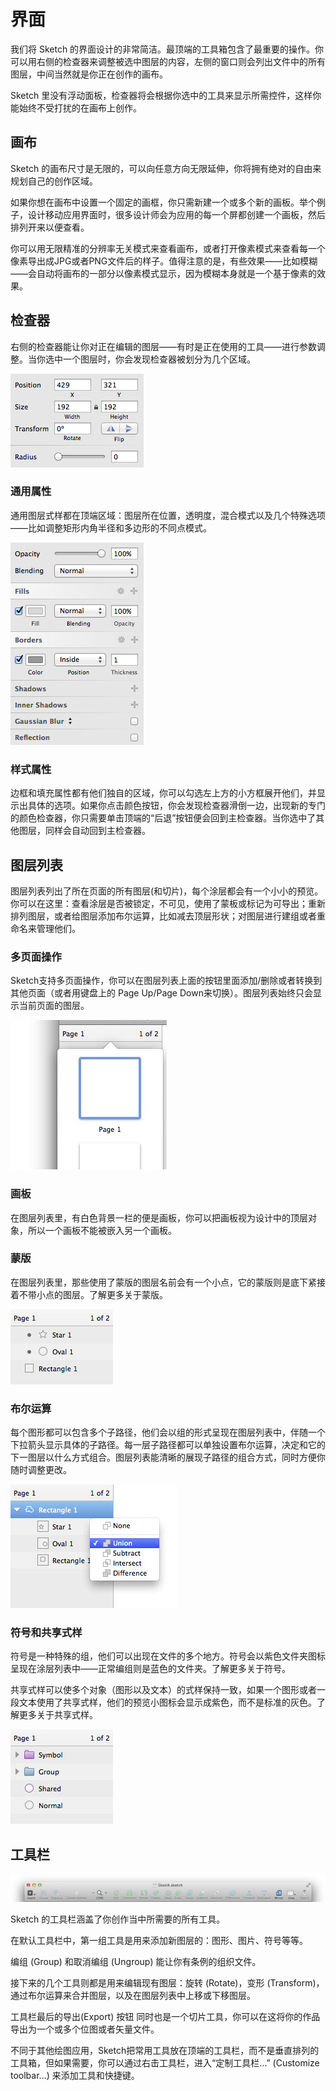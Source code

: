 # 界面

我们将 Sketch 的界面设计的非常简洁。最顶端的工具箱包含了最重要的操作。你可以用右侧的检查器来调整被选中图层的内容，左侧的窗口则会列出文件中的所有图层，中间当然就是你正在创作的画布。
 
Sketch 里没有浮动面板，检查器将会根据你选中的工具来显示所需控件，这样你能始终不受打扰的在画布上创作。

## 画布

Sketch 的画布尺寸是无限的，可以向任意方向无限延伸，你将拥有绝对的自由来规划自己的创作区域。
 
如果你想在画布中设置一个固定的画框，你只需新建一个或多个新的画板。举个例子，设计移动应用界面时，很多设计师会为应用的每一个屏都创建一个画板，然后排列开来以便查看。
 
你可以用无限精准的分辨率无关模式来查看画布，或者打开像素模式来查看每一个像素导出成JPG或者PNG文件后的样子。值得注意的是，有些效果——比如模糊——会自动将画布的一部分以像素模式显示，因为模糊本身就是一个基于像素的效果。

## 检查器

右侧的检查器能让你对正在编辑的图层——有时是正在使用的工具——进行参数调整。当你选中一个图层时，你会发现检查器被划分为几个区域。

![](images/general-attributes.jpg)

### 通用属性
 
通用图层式样都在顶端区域：图层所在位置，透明度，混合模式以及几个特殊选项——比如调整矩形内角半径和多边形的不同点模式。

![](images/style-attributes.jpg)

### 样式属性

边框和填充属性都有他们独自的区域，你可以勾选左上方的小方框展开他们，并显示出具体的选项。如果你点击颜色按钮，你会发现检查器滑倒一边，出现新的专门的颜色检查器，你只需要单击顶端的“后退”按钮便会回到主检查器。当你选中了其他图层，同样会自动回到主检查器。

## 图层列表

图层列表列出了所在页面的所有图层(和切片)，每个涂层都会有一个小小的预览。你可以在这里：查看涂层是否被锁定，不可见，使用了蒙板或标记为可导出；重新排列图层，或者给图层添加布尔运算，比如减去顶层形状；对图层进行建组或者重命名来管理他们。
 
### 多页面操作
 
Sketch支持多页面操作，你可以在图层列表上面的按钮里面添加/删除或者转换到其他页面（或者用键盘上的 Page Up/Page Down来切换）。图层列表始终只会显示当前页面的图层。

![](images/multiple-pages.jpg)
 
### 画板
 
在图层列表里，有白色背景一栏的便是画板，你可以把画板视为设计中的顶层对象，所以一个画板不能被嵌入另一个画板。

### 蒙版
 
在图层列表里，那些使用了蒙版的图层名前会有一个小点，它的蒙版则是底下紧接着不带小点的图层。了解更多关于蒙版。

![](images/masks.jpg)

### 布尔运算
 
每个图形都可以包含多个子路径，他们会以组的形式呈现在图层列表中，伴随一个下拉箭头显示具体的子路径。每一层子路径都可以单独设置布尔运算，决定和它的下一图层以什么方式组合。图层列表能清晰的展现子路径的组合方式，同时方便你随时调整更改。

![](images/boolean-operations.jpg)

### 符号和共享式样
 
符号是一种特殊的组，他们可以出现在文件的多个地方。符号会以紫色文件夹图标呈现在涂层列表中——正常编组则是蓝色的文件夹。了解更多关于符号。
 
共享式样可以使多个对象（图形以及文本）的式样保持一致，如果一个图形或者一段文本使用了共享式样，他们的预览小图标会显示成紫色，而不是标准的灰色。了解更多关于共享式样。

![](images/symbols.jpg)

## 工具栏

![](images/toolbar.png)

Sketch 的工具栏涵盖了你创作当中所需要的所有工具。
 
在默认工具栏中，第一组工具是用来添加新图层的：图形、图片、符号等等。
 
编组 (Group) 和取消编组 (Ungroup) 能让你有条例的组织文件。
 
接下来的几个工具则都是用来编辑现有图层：旋转 (Rotate)，变形 (Transform)， 通过布尔运算来合并图层，以及在图层列表中上移或下移图层。
 
工具栏最后的导出(Export) 按钮 同时也是一个切片工具，你可以在这将你的作品导出为一个或多个位图或者矢量文件。
 
不同于其他绘图应用，Sketch把常用工具放在顶端的工具栏，而不是垂直排列的工具箱，但如果需要，你可以通过右击工具栏，进入“定制工具栏…” (Customize toolbar…) 来添加工具和快捷键。